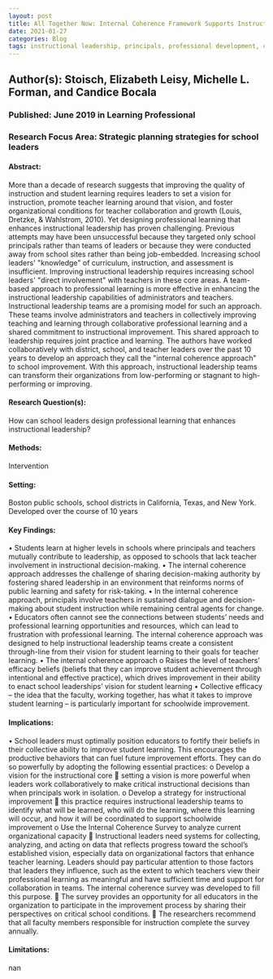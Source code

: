 ```yaml
---
layout: post
title: All Together Now: Internal Coherence Framework Supports Instructional Leadership Teams
date: 2021-01-27
categories: Blog
tags: instructional leadership, principals, professional development, collective efficacy, student achievement, internal coherence
---
```


## Author(s):  Stoisch, Elizabeth Leisy, Michelle L. Forman, and Candice Bocala

### Published: June 2019 in Learning Professional

### Research Focus Area: Strategic planning strategies for school leaders

#### Abstract:
More than a decade of research suggests that improving the quality of instruction and student learning requires leaders to set a vision for instruction, promote teacher learning around that vision, and foster organizational conditions for teacher collaboration and growth (Louis, Dretzke, & Wahlstrom, 2010). Yet designing professional learning that enhances instructional leadership has proven challenging. Previous attempts may have been unsuccessful because they targeted only school principals rather than teams of leaders or because they were conducted away from school sites rather than being job-embedded. Increasing school leaders' "knowledge" of curriculum, instruction, and assessment is insufficient. Improving instructional leadership requires increasing school leaders' "direct involvement" with teachers in these core areas. A team-based approach to professional learning is more effective in enhancing the instructional leadership capabilities of administrators and teachers. Instructional leadership teams are a promising model for such an approach. These teams involve administrators and teachers in collectively improving teaching and learning through collaborative professional learning and a shared commitment to instructional improvement. This shared approach to leadership requires joint practice and learning. The authors have worked collaboratively with district, school, and teacher leaders over the past 10 years to develop an approach they call the "internal coherence approach" to school improvement. With this approach, instructional leadership teams can transform their organizations from low-performing or stagnant to high-performing or improving.


#### Research Question(s):
How can school leaders design professional learning that enhances instructional leadership?


#### Methods:
Intervention


#### Setting:
Boston public schools, school districts in California, Texas, and New York. Developed over the course of 10 years


#### Key Findings:
• Students learn at higher levels in schools where principals and teachers mutually contribute to leadership, as opposed to schools that lack teacher involvement in instructional decision-making. • The internal coherence approach addresses the challenge of sharing decision-making authority by fostering shared leadership in an environment that reinforms norms of public learning and safety for risk-taking. • In the internal coherence approach, principals involve teachers in sustained dialogue and decision-making about student instruction while remaining central agents for change. • Educators often cannot see the connections between students’ needs and professional learning opportunities and resources, which can lead to frustration with professional learning. The internal coherence approach was designed to help instructional leadership teams create a consistent through-line from their vision for student learning to their goals for teacher learning. • The internal coherence approach o Raises the level of teachers’ efficacy beliefs (beliefs that they can improve student achievement through intentional and effective practice), which drives improvement in their ability to enact school leaderships’ vision for student learning • Collective efficacy – the idea that the faculty, working together, has what it takes to improve student learning – is particularly important for schoolwide improvement. 


#### Implications:
• School leaders must optimally position educators to fortify their beliefs in their collective ability to improve student learning. This encourages the productive behaviors that can fuel future improvement efforts. They can do so powerfully by adopting the following essential practices: o Develop a vision for the instructional core  setting a vision is more powerful when leaders work collaboratively to make critical instructional decisions than when principals work in isolation. o Develop a strategy for instructional improvement  this practice requires instructional leadership teams to identify what will be learned, who will do the learning, where this learning will occur, and how it will be coordinated to support schoolwide improvement o Use the Internal Coherence Survey to analyze current organizational capacity  Instructional leaders need systems for collecting, analyzing, and acting on data that reflects progress toward the school’s established vision, especially data on organizational factors that enhance teacher learning. Leaders should pay particular attention to those factors that leaders they influence, such as the extent to which teachers view their professional learning as meaningful and have sufficient time and support for collaboration in teams. The internal coherence survey was developed to fill this purpose.  The survey provides an opportunity for all educators in the organization to participate in the improvement process by sharing their perspectives on critical school conditions.  The researchers recommend that all faculty members responsible for instruction complete the survey annually. 


#### Limitations:
nan


